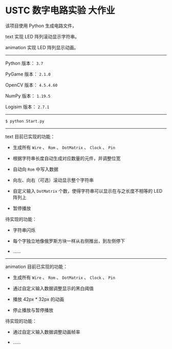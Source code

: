 # USTC 数字电路实验 大作业

该项目使用 Python 生成电路文件，

text 实现 LED 阵列滚动显示字符串。

animation 实现 LED 阵列显示动画。

---

Python 版本： ```3.7```

PyGame 版本： ```2.1.0```

OpenCV 版本： ```4.5.4.60```

NumPy 版本： ```1.19.5```

Logisim 版本： ```2.7.1```

---

```bash
$ python Start.py
```

---

text 目前已实现的功能：

 - 生成所有 ```Wire``` 、 ```Rom``` 、 ```DotMatrix``` 、 ```Clock``` 、 ```Pin```

 - 根据字符串长度自动生成对应数量的元件，并调整位宽

 - 自动向 ```Rom``` 中写入数据

 - 向左、向右（可选）滚动显示整个字符串

 - 自定义输入 ```DotMatrix``` 个数，使得字符串可以显示在与之长度不相等的 LED 阵列上

 - 暂停播放

待实现的功能：

 - 字符串闪烁

 - 每个字独立地像俄罗斯方块一样从右侧推出，到左侧停下

 - ......

---

animation 目前已实现的功能：

 - 生成所有 ```Wire``` 、 ```Rom``` 、 ```DotMatrix``` 、 ```Clock``` 、 ```Pin```

 - 通过自定义输入数据调整显示的黑白阈值

 - 播放 42px * 32px 的动画

 - 停止播放与暂停播放

待实现的功能：

 - 通过自定义输入数据调整动画帧率

 - ......